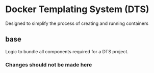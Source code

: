 # Docker Templating System (DTS)
Designed to simplify the process of creating and running containers

## base

Logic to bundle all components required for a DTS project.

### Changes should not be made here


